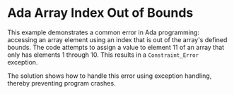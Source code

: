 # Ada Array Index Out of Bounds

This example demonstrates a common error in Ada programming: accessing an array element using an index that is out of the array's defined bounds.  The code attempts to assign a value to element 11 of an array that only has elements 1 through 10. This results in a `Constraint_Error` exception.

The solution shows how to handle this error using exception handling, thereby preventing program crashes.